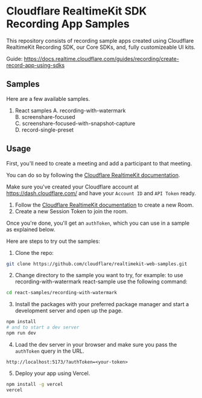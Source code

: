 # Cloudflare RealtimeKit SDK Recording App Samples 

This repository consists of recording sample apps created using Cloudflare RealtimeKit Recording SDK, our Core SDKs, and, fully customizeable UI kits.

Guide: https://docs.realtime.cloudflare.com/guides/recording/create-record-app-using-sdks

## Samples

Here are a few available samples.

1. React samples
  A. recording-with-watermark <br>
  B. screenshare-focused <br>
  C. screenshare-focused-with-snapshot-capture <br>
  D. record-single-preset <br>

## Usage

First, you'll need to create a meeting and add a participant to that meeting.

You can do so by following the [Cloudflare RealtimeKit documentation](https://developers.cloudflare.com/realtime/realtimekit/).

Make sure you've created your Cloudflare account at https://dash.cloudflare.com/ and have your `Account ID` and `API Token` ready.

1. Follow the [Cloudflare RealtimeKit documentation](https://developers.cloudflare.com/realtime/realtimekit/) to create a new Room.
2. Create a new Session Token to join the room.

Once you're done, you'll get an `authToken`, which you can use in a sample as explained below.

Here are steps to try out the samples:

1. Clone the repo:

```sh
git clone https://github.com/cloudflare/realtimekit-web-samples.git
```

2. Change directory to the sample you want to try, for example: to use recording-with-watermark react-sample use the following command:

```sh
cd react-samples/recording-with-watermark
```

3. Install the packages with your preferred package manager and start a
   development server and open up the page.

```sh
npm install
# and to start a dev server
npm run dev
```

4. Load the dev server in your browser and make sure you pass the `authToken`
   query in the URL.

```
http://localhost:5173/?authToken=<your-token>
```
5. Deploy your app using Vercel.

```sh
npm install -g vercel
vercel
```
